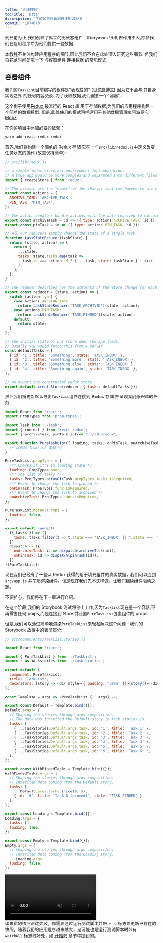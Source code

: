 ```yaml
---
title: '连线数据'
tocTitle: 'Data'
description: '了解如何将数据连接到UI组件'
commit: '167467b'
---
```


到目前为止,我们创建了孤立的无状态组件 - Storybook 很棒,但作用不大,除非我们在应用程序中为他们提供一些数据.

本教程不关注构建应用程序的细节,因此我们不会在此处深入研究这些细节. 但我们将花点时间研究一下 与容器组件 连接数据 的常见模式.

## 容器组件

我们的`TaskList`目前编写的组件是"表现性的" (见[这篇博文](https://medium.com/@dan_abramov/smart-and-dumb-components-7ca2f9a7c7d0)) 因为它不会与 其自身实现之外 的任何内容交谈. 为了获取数据,我们需要一个"容器".

这个例子使用[Redux](https://redux.js.org/),最流行的 React 库,用于存储数据,为我们的应用程序构建一个简单的数据模型. 但是,此处使用的模式同样适用于其他数据管理库[阿波罗](https://www.apollographql.com/client/)和[MobX](https://mobx.js.org/).

在你的项目中添加必要的依赖：

```bash
yarn add react-redux redux
```

首先,我们将构建一个简单的 Redux 存储,它在一个`src/lib/redux.js`中定义改变任务状态的操作 (故意保持简单) :

```javascript
// src/lib/redux.js

// A simple redux store/actions/reducer implementation.
// A true app would be more complex and separated into different files.
import { createStore } from 'redux';

// The actions are the "names" of the changes that can happen to the store
export const actions = {
  ARCHIVE_TASK: 'ARCHIVE_TASK',
  PIN_TASK: 'PIN_TASK',
};

// The action creators bundle actions with the data required to execute them
export const archiveTask = id => ({ type: actions.ARCHIVE_TASK, id });
export const pinTask = id => ({ type: actions.PIN_TASK, id });

// All our reducers simply change the state of a single task.
function taskStateReducer(taskState) {
  return (state, action) => {
    return {
      ...state,
      tasks: state.tasks.map(task =>
        task.id === action.id ? { ...task, state: taskState } : task
      ),
    };
  };
}

// The reducer describes how the contents of the store change for each action
export const reducer = (state, action) => {
  switch (action.type) {
    case actions.ARCHIVE_TASK:
      return taskStateReducer('TASK_ARCHIVED')(state, action);
    case actions.PIN_TASK:
      return taskStateReducer('TASK_PINNED')(state, action);
    default:
      return state;
  }
};

// The initial state of our store when the app loads.
// Usually you would fetch this from a server
const defaultTasks = [
  { id: '1', title: 'Something', state: 'TASK_INBOX' },
  { id: '2', title: 'Something more', state: 'TASK_INBOX' },
  { id: '3', title: 'Something else', state: 'TASK_INBOX' },
  { id: '4', title: 'Something again', state: 'TASK_INBOX' },
];

// We export the constructed redux store
export default createStore(reducer, { tasks: defaultTasks });
```

然后我们将更新默认导出`TaskList`组件连接到 Redux 存储,并呈现我们感兴趣的任务:

```javascript
import React from 'react';
import PropTypes from 'prop-types';

import Task from './Task';
import { connect } from 'react-redux';
import { archiveTask, pinTask } from '../lib/redux';

export function PureTaskList({ loading, tasks, onPinTask, onArchiveTask }) {
  /* 以前的 TaskList 实现 */
}

PureTaskList.propTypes = {
  /** Checks if it's in loading state */
  loading: PropTypes.bool,
  /** The list of tasks */
  tasks: PropTypes.arrayOf(Task.propTypes.task).isRequired,
  /** Event to change the task to pinned */
  onPinTask: PropTypes.func.isRequired,
  /** Event to change the task to archived */
  onArchiveTask: PropTypes.func.isRequired,
};

PureTaskList.defaultProps = {
  loading: false,
};

export default connect(
  ({ tasks }) => ({
    tasks: tasks.filter(t => t.state === 'TASK_INBOX' || t.state === 'TASK_PINNED'),
  }),
  dispatch => ({
    onArchiveTask: id => dispatch(archiveTask(id)),
    onPinTask: id => dispatch(pinTask(id)),
  })
)(PureTaskList);
```

现在我们已经有了一些从 Redux 获得的用于填充组件的真实数据，我们可以连到 `src/app.js` 并在那渲染组件。但是现在我们先不这样做，让我们继续组件驱动之旅。

不要担心，我们将在下一章进行介绍。

在这个阶段,我们的 Storybook 测试将停止工作,因为`TaskList`现在是一个容器,不再需要任何 props,而是连接到 Store 并设置`PureTaskList`包裹组件的 props.

但是,我们可以通过简单地渲染`PureTaskList`来轻松解决这个问题 - 我们的 Storybook 故事中的表现部分:

```javascript
// src/components/TaskList.stories.js

import React from 'react';

import { PureTaskList } from './TaskList';
import * as TaskStories from './Task.stories';

export default {
  component: PureTaskList,
  title: 'TaskList',
  decorators: [story => <div style={{ padding: '3rem' }}>{story()}</div>],
};

const Template = args => <PureTaskList {...args} />;

export const Default = Template.bind({});
Default.args = {
  // Shaping the stories through args composition.
  // The data was inherited the Default story in task.stories.js.
  tasks: [
    { ...TaskStories.Default.args.task, id: '1', title: 'Task 1' },
    { ...TaskStories.Default.args.task, id: '2', title: 'Task 2' },
    { ...TaskStories.Default.args.task, id: '3', title: 'Task 3' },
    { ...TaskStories.Default.args.task, id: '4', title: 'Task 4' },
    { ...TaskStories.Default.args.task, id: '5', title: 'Task 5' },
    { ...TaskStories.Default.args.task, id: '6', title: 'Task 6' },
  ],
};

export const WithPinnedTasks = Template.bind({});
WithPinnedTasks.args = {
  // Shaping the stories through args composition.
  // Inherited data coming from the Default story.
  tasks: [
    ...Default.args.tasks.slice(0, 5),
    { id: '6', title: 'Task 6 (pinned)', state: 'TASK_PINNED' },
  ],
};

export const Loading = Template.bind({});
Loading.args = {
  tasks: [],
  loading: true,
};

export const Empty = Template.bind({});
Empty.args = {
  // Shaping the stories through args composition.
  // Inherited data coming from the Loading story.
  ...Loading.args,
  loading: false,
};
```

<video autoPlay muted playsInline loop>
  <source
    src="/intro-to-storybook/finished-tasklist-states-6-0.mp4"
    type="video/mp4"
  />
</video>

<div class="aside">
如果你的快照测试失败，你需要通过运行测试脚本并带上 <code>-u</code> 标志来更新已存在的快照。随着我们的应用程序越来越大，这可能也是运行测试脚本时带有 <code> --watchAll</code> 标志的好处，如 <a href="/intro-to-storybook/react/zh-CN/get-started/">开始吧</a> 章节中提到的。
</div>
